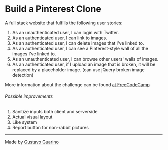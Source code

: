 Build a Pinterest Clone
==========================

A full stack website that fulfills the following user stories:

1. As an unauthenticated user, I can login with Twitter.
1. As an authenticated user, I can link to images.
1. As an authenticated user, I can delete images that I've linked to.
1. As an authenticated user, I can see a Pinterest-style wall of all the images I've linked to.
1. As an unauthenticated user, I can browse other users' walls of images.
1. As an authenticated user, if I upload an image that is broken, it will be replaced by a placeholder image. (can use jQuery broken image detection)

More information about the challenge can be found [at FreeCodeCamp](https://www.freecodecamp.org/challenges/build-a-pinterest-clone)

###### Possible improvements
1. Sanitize inputs both client and serverside
1. Actual visual layout
1. Like system
1. Report button for non-rabbit pictures

--------------------------
Made by [Gustavo Guarino](https://www.gustavoguarino.com)